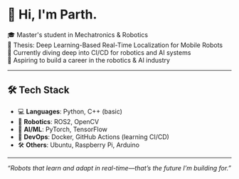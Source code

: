 # 👋 Hi, I'm Parth.

🎓 Master's student in Mechatronics & Robotics  
🧠 Thesis: Deep Learning-Based Real-Time Localization for Mobile Robots  
🔧 Currently diving deep into CI/CD for robotics and AI systems  
🎯 Aspiring to build a career in the robotics & AI industry

---

## 🛠️ Tech Stack

- 💻 **Languages**: Python, C++ (basic)
- 🤖 **Robotics**: ROS2, OpenCV
- 🧠 **AI/ML**: PyTorch, TensorFlow
- 🐳 **DevOps**: Docker, GitHub Actions (learning CI/CD)
- 🛠️ **Others**: Ubuntu, Raspberry Pi, Arduino

---

_“Robots that learn and adapt in real-time—that’s the future I’m building for.”_
